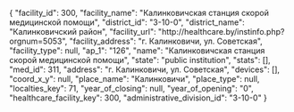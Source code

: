 {
    "facility_id": 300,
    "facility_name": "Калинковичская станция скорой медицинской помощи",
    "district_id": "3-10-0",
    "district_name": "Калинковичский район",
    "facility_url": "http:\/\/healthcare.by\/instinfo.php?orgnum=5053",
    "facility_address": "г. Калинковичи, ул. Советская",
    "facility_type": null,
    "ap_1": "126",
    "name": "Калинковичская станция скорой медицинской помощи",
    "state": "public institution",
    "stats": [],
    "med_id": 311,
    "address": "г. Калинковичи, ул. Советская",
    "devices": [],
    "coord_x_y": null,
    "place_name": "Калинковичи",
    "place_type": null,
    "localties_key": 71,
    "year_of_closing": null,
    "year_of_opening": "0",
    "healthcare_facility_key": 300,
    "administrative_division_id": "3-10-0"
}
